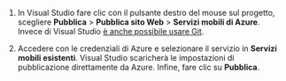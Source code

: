 
1. In Visual Studio fare clic con il pulsante destro del mouse sul progetto, scegliere **Pubblica** > **Pubblica sito Web** > **Servizi mobili di Azure**. Invece di Visual Studio [è anche possibile usare Git](../articles/mobile-services/mobile-services-dotnet-backend-store-code-source-control.md).

2. Accedere con le credenziali di Azure e selezionare il servizio in **Servizi mobili esistenti**. Visual Studio scaricherà le impostazioni di pubblicazione direttamente da Azure. Infine, fare clic su **Pubblica**.

<!---HONumber=July15_HO4-->